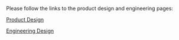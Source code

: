 Please follow the links to the product design and engineering pages:

[Product Design](product-design.md)

[Engineering Design](engineering-design.md)
